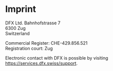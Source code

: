 # Imprint

DFX Ltd. 
Bahnhofstrasse 7  
6300 Zug  
Switzerland

Commercial Register: CHE-429.856.521  
Registration court: Zug

Electronic contact with DFX is possible by visiting https://services.dfx.swiss/support.
